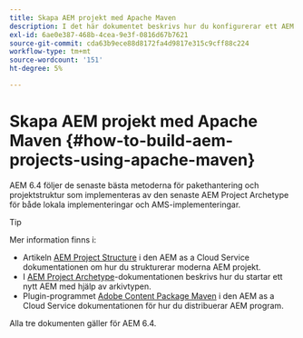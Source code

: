 ```yaml
---
title: Skapa AEM projekt med Apache Maven
description: I det här dokumentet beskrivs hur du konfigurerar ett AEM baserat på Apache Maven
exl-id: 6ae0e387-468b-4cea-9e3f-0816d67b7621
source-git-commit: cda63b9ece88d8172fa4d9817e315c9cff88c224
workflow-type: tm+mt
source-wordcount: '151'
ht-degree: 5%

---
```


# Skapa AEM projekt med Apache Maven {#how-to-build-aem-projects-using-apache-maven}

AEM 6.4 följer de senaste bästa metoderna för pakethantering och projektstruktur som implementeras av den senaste AEM Project Archetype för både lokala implementeringar och AMS-implementeringar.

>[!TIP]
>
>Mer information finns i:
>
>* Artikeln [AEM Project Structure](https://docs.adobe.com/content/help/en/experience-manager-cloud-service/implementing/developing/aem-project-content-package-structure.html) i den AEM as a Cloud Service dokumentationen om hur du strukturerar moderna AEM projekt.
>* I [AEM Project Archetype](https://docs.adobe.com/content/help/en/experience-manager-core-components/using/developing/archetype/overview.html)-dokumentationen beskrivs hur du startar ett nytt AEM med hjälp av arkivtypen.
>* Plugin-programmet [Adobe Content Package Maven](https://experienceleague.adobe.com/docs/experience-manager-cloud-service/implementing/developer-tools/maven-plugin.html#developer-tools) i den AEM as a Cloud Service dokumentationen för hur du distribuerar AEM program.
>
>Alla tre dokumenten gäller för AEM 6.4.
